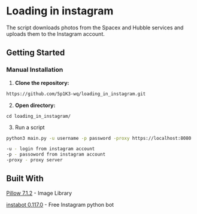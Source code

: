 # Loading in instagram

The script downloads photos from the Spacex and Hubble 
services and uploads them to the Instagram account. 

## Getting Started

### Manual Installation

1. **Clone the repository:**

```bash
https://github.com/5p1K3-wq/loading_in_instagram.git
```
2. **Open directory:**

`cd loading_in_instagram/`

3. Run a script

```bash
python3 main.py -u username -p password -proxy https://localhost:8080

-u - login from instagram account
-p - passoword from instagram account
-proxy - proxy server
```

## Built With

[Pillow 7.1.2](https://pypi.org/project/Pillow/) - Image Library

[instabot 0.117.0](https://pypi.org/project/instabot/) - Free Instagram python bot